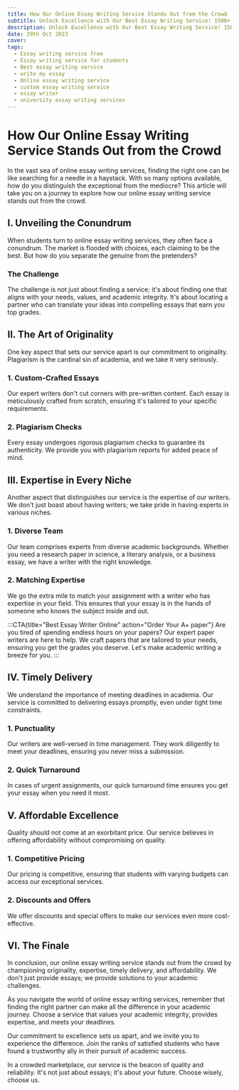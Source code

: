 ```yaml
---
title: How Our Online Essay Writing Service Stands Out from the Crowd
subtitle: Unlock Excellence with Our Best Essay Writing Service! 1500+ Experts Ready to Craft Your A+ Essay. Order Now!
description: Unlock Excellence with Our Best Essay Writing Service! 1500+ Experts Ready to Craft Your A+ Essay. Order Now!
date: 29th Oct 2023
cover:
tags:
  - Essay writing service free
  - Essay writing service for students
  - Best essay writing service
  - write my essay
  - Online essay writing service
  - custom essay writing service
  - essay writer
  - university essay writing services
---
```



# How Our Online Essay Writing Service Stands Out from the Crowd

In the vast sea of online essay writing services, finding the right one can be like searching for a needle in a haystack. With so many options available, how do you distinguish the exceptional from the mediocre? This article will take you on a journey to explore how our online essay writing service stands out from the crowd.

## I. Unveiling the Conundrum

When students turn to online essay writing services, they often face a conundrum. The market is flooded with choices, each claiming to be the best. But how do you separate the genuine from the pretenders? 

### The Challenge
The challenge is not just about finding a service; it's about finding one that aligns with your needs, values, and academic integrity. It's about locating a partner who can translate your ideas into compelling essays that earn you top grades.

## II. The Art of Originality

One key aspect that sets our service apart is our commitment to originality. Plagiarism is the cardinal sin of academia, and we take it very seriously.

### 1. Custom-Crafted Essays
Our expert writers don't cut corners with pre-written content. Each essay is meticulously crafted from scratch, ensuring it's tailored to your specific requirements.

### 2. Plagiarism Checks
Every essay undergoes rigorous plagiarism checks to guarantee its authenticity. We provide you with plagiarism reports for added peace of mind.

## III. Expertise in Every Niche

Another aspect that distinguishes our service is the expertise of our writers. We don't just boast about having writers; we take pride in having experts in various niches.

### 1. Diverse Team
Our team comprises experts from diverse academic backgrounds. Whether you need a research paper in science, a literary analysis, or a business essay, we have a writer with the right knowledge.

### 2. Matching Expertise
We go the extra mile to match your assignment with a writer who has expertise in your field. This ensures that your essay is in the hands of someone who knows the subject inside and out.


:::CTA{title="Best Essay Writer Online" action="Order Your A+ paper"}
Are you tired of spending endless hours on your papers? Our expert paper writers are here to help. We craft papers that are tailored to your needs, ensuring you get the grades you deserve. Let's make academic writing a breeze for you.
:::

## IV. Timely Delivery

We understand the importance of meeting deadlines in academia. Our service is committed to delivering essays promptly, even under tight time constraints.

### 1. Punctuality
Our writers are well-versed in time management. They work diligently to meet your deadlines, ensuring you never miss a submission.

### 2. Quick Turnaround
In cases of urgent assignments, our quick turnaround time ensures you get your essay when you need it most.

## V. Affordable Excellence

Quality should not come at an exorbitant price. Our service believes in offering affordability without compromising on quality.

### 1. Competitive Pricing
Our pricing is competitive, ensuring that students with varying budgets can access our exceptional services.

### 2. Discounts and Offers
We offer discounts and special offers to make our services even more cost-effective.

## VI. The Finale

In conclusion, our online essay writing service stands out from the crowd by championing originality, expertise, timely delivery, and affordability. We don't just provide essays; we provide solutions to your academic challenges. 

As you navigate the world of online essay writing services, remember that finding the right partner can make all the difference in your academic journey. Choose a service that values your academic integrity, provides expertise, and meets your deadlines. 

Our commitment to excellence sets us apart, and we invite you to experience the difference. Join the ranks of satisfied students who have found a trustworthy ally in their pursuit of academic success. 

In a crowded marketplace, our service is the beacon of quality and reliability. It's not just about essays; it's about your future. Choose wisely, choose us.